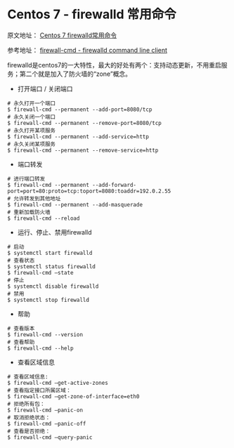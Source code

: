 # Centos 7 - firewalld 常用命令
原文地址： [Centos 7 firewalld常用命令](https://xiaoguo.net/wiki/centos-7-firewalld.html)

参考地址： [firewall-cmd - firewalld command line client](http://linuxmanpages.net/manpages/fedora20/man1/firewall-cmd.1.html)

firewalld是centos7的一大特性，最大的好处有两个：支持动态更新，不用重启服务；第二个就是加入了防火墙的“zone”概念。

- 打开端口 / 关闭端口




```shell
# 永久打开一个端口
$ firewall-cmd --permanent --add-port=8080/tcp
# 永久关闭一个端口
$ firewall-cmd --permanent --remove-port=8080/tcp
# 永久打开某项服务
$ firewall-cmd --permanent --add-service=http
# 永久关闭某项服务
$ firewall-cmd --permanent --remove-service=http
```

- 端口转发

```shell
# 进行端口转发
$ firewall-cmd --permanent --add-forward-port=port=80:proto=tcp:toport=8080:toaddr=192.0.2.55
# 允许转发到其他地址
$ firewall-cmd --permanent --add-masquerade
# 重新加载防火墙
$ firewall-cmd --reload
```

- 运行、停止、禁用firewalld

```shell
# 启动
$ systemctl start firewalld
# 查看状态
$ systemctl status firewalld
$ firewall-cmd –state
# 停止
$ systemctl disable firewalld
# 禁用
$ systemctl stop firewalld
```

- 帮助

```shell
# 查看版本
$ firewall-cmd --version
# 查看帮助
$ firewall-cmd --help
```

- 查看区域信息

```shell
# 查看区域信息: 
$ firewall-cmd –get-active-zones
# 查看指定接口所属区域：
$ firewall-cmd –get-zone-of-interface=eth0
# 拒绝所有包：
$ firewall-cmd –panic-on
# 取消拒绝状态：
$ firewall-cmd –panic-off
# 查看是否拒绝：
$ firewall-cmd –query-panic
```

